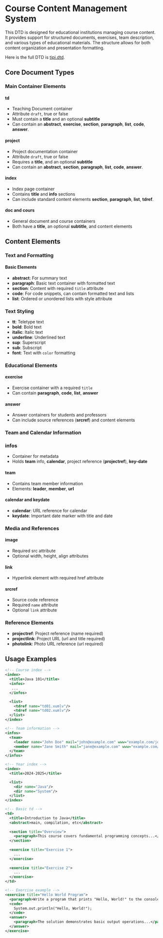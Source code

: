# Course Content Management System

This DTD is designed for educational institutions managing course content.
It provides support for structured documents, exercises, team description, and various types of educational materials.
The structure allows for both content organization and presentation formatting.

Here is the full DTD is [tipi.dtd](tipi.dtd).

## Core Document Types

### Main Container Elements

#### td
- Teaching Document container
- Attribute `draft`, true or false
- Must contain a **title** and an optional **subtitle**
- Can contain an **abstract**, **exercise**, **section**, **paragraph**, **list**, **code**, **answer**.

#### project
- Project documentation container
- Attribute `draft`, true or false
- Requires a **title**, and an optional **subtitle**
- Can contain an **abstract**, **section**, **paragraph**, **list**, **code**, **answer**.

#### index
- Index page container
- Contains **title** and **info** sections
- Can include standard content elements **section**, **paragraph**, **list**, **tdref**.

#### doc and cours
- General document and course containers
- Both have a **title**, an optional **subtitle**, and content elements

## Content Elements

### Text and Formatting

#### Basic Elements
- **abstract**: For summary text
- **paragraph**: Basic text container with formatted text
- **section**: Content with required `title` attribute
- **code**: For code snippets, can contain formatted text and lists
- **list**: Ordered or unordered lists with style attribute

### Text Styling
- **tt**: Teletype text
- **bold**: Bold text
- **italic**: Italic text
- **underline**: Underlined text
- **sup**: Superscript
- **sub**: Subscript
- **font**: Text with `color` formatting

### Educational Elements

#### exercise
- Exercise container with a required `title`
- Can contain **paragraph**, **code**, **list**, **answer**

#### answer
- Answer containers for students and professors
- Can include source references (**srcref**) and content elements

### Team and Calendar Information

### infos
- Container for metadata
- Holds **team** info, **calendar**, project reference (**projectref**), **key-date**

#### team
- Contains team member information
- Elements: **leader**, **member**, **url**

#### calendar and keydate
- **calendar**: URL reference for calendar
- **keydate**: Important date marker with title and date

### Media and References

#### image
- Required src attribute
- Optional width, height, align attributes

#### link
- Hyperlink element with required href attribute

#### srcref
- Source code reference
- Required `name` attribute
- Optional `link` attribute

### Reference Elements
- **projectref**: Project reference (name required)
- **projectlink**: Project URL (url and title required)
- **photolink**: Photo URL reference (url required)

## Usage Examples

```xml
<!-- Course index -->
<index>
  <title>Java 101</title>
  <infos>
   ...
  </infos>

  <list>
    <tdref name="td01.xumlv"/>
    <tdref name="td02.xumlv"/>
  </list>  
</index>

<!-- Team information -->
<infos>
  <team>
    <leader name="John Doe" mail="john@example.com" www="example.com/john" />
    <member name="Jane Smith" mail="jane@example.com" www="example.com/jane" />
  </team>
</infos>

<!-- Year index -->
<index>
  <title>2024-2025</title>

  <list>
    <dir name="Java"/>
    <dir name="System"/>
  </list>
</index> 

<!-- Basic td -->
<td>
  <title>Introduction to Java</title>
  <abstract>main, compilation, etc</abstract>
  
  <section title="Overview">
    <paragraph>This course covers fundamental programming concepts...</paragraph>
  </section>
  
  <exercice title="Exercise 1">
    ...
  </exercise>
  
  <exercice title="Exercise 2">
    ...
  </exercise>
</td>

<!-- Exercise example -->
<exercise title="Hello World Program">
  <paragraph>Write a program that prints "Hello, World!" to the console.</paragraph>
  <code>
    System.out.println("Hello, World!");
  </code>
  <answer>
    <paragraph>The solution demonstrates basic output operations...</paragraph>
  </answer>
</exercise>
```

